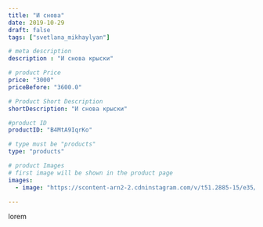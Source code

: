 ```yaml
---
title: "И снова"
date: 2019-10-29
draft: false
tags: ["svetlana_mikhaylyan"]

# meta description
description : "И снова крыски"

# product Price
price: "3000"
priceBefore: "3600.0"

# Product Short Description
shortDescription: "И снова крыски"

#product ID
productID: "B4MtA9IqrKo"

# type must be "products"
type: "products"

# product Images
# first image will be shown in the product page
images:
  - image: "https://scontent-arn2-2.cdninstagram.com/v/t51.2885-15/e35/72769267_492280998031796_7088352654206812819_n.jpg?se=7&tp=1&_nc_ht=scontent-arn2-2.cdninstagram.com&_nc_cat=108&_nc_ohc=290IFIatI_sAX-Iotes&ccb=7-4&oh=009b828dc86257f8e38aaee9ac7653fe&oe=608179FD&_nc_sid=86f79a&ig_cache_key=MjE2NTMwMzQ5ODU5NTAyMTQ4MA%3D%3D.2-ccb7-4"

---
```

lorem
